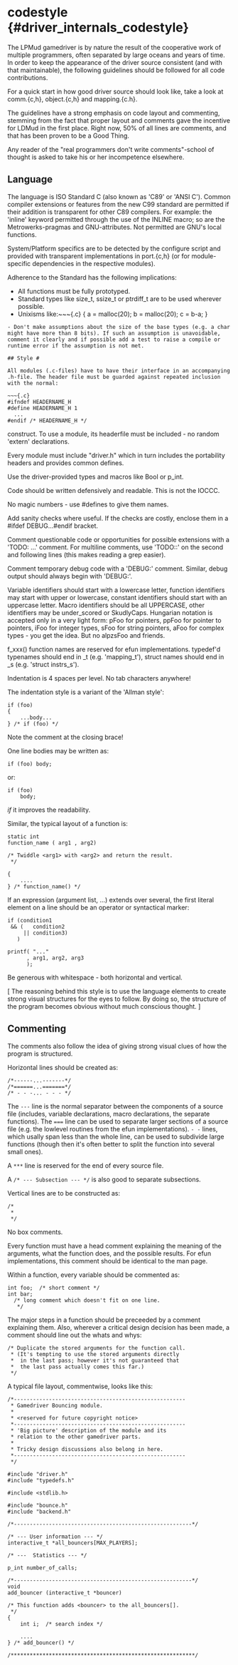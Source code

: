 codestyle {#driver_internals_codestyle}
=======================================
The LPMud gamedriver is by nature the result of the cooperative work of multiple programmers, often separated by large oceans and years of time. In order to keep the appearance of the driver source consistent (and with that maintainable), the following guidelines should be followed for all code contributions.

For a quick start in how good driver source should look like, take a look at comm.{c,h}, object.{c,h} and mapping.{c.h}.

The guidelines have a strong emphasis on code layout and commenting, stemming from the fact that proper layout and comments gave the incentive for LDMud in the first place. Right now, 50% of all lines are comments, and that has been proven to be a Good Thing.

Any reader of the "real programmers don't write comments"-school of thought is asked to take his or her incompetence elsewhere.

## Language #

The language is ISO Standard C (also known as 'C89' or 'ANSI C'). Common compiler extensions or features from the new C99 standard are permitted if their addition is transparent for other C89 compilers. For example: the 'inline' keyword permitted through the use of the INLINE macro; so are the Metrowerks-pragmas and GNU-attributes. Not permitted are GNU's local functions.

System/Platform specifics are to be detected by the configure script and provided with transparent implementations in port.{c,h} (or for module-specific dependencies in the respective modules).

Adherence to the Standard has the following implications:

- All functions must be fully prototyped.
- Standard types like size_t, ssize_t or ptrdiff_t are to be used wherever possible.
- Unixisms like:~~~{.c}
{
  a = malloc(20);
  b = malloc(20);
  c = b-a;
}

~~~are not legal and shouldn't be used.
- Don't make assumptions about the size of the base types (e.g. a char might have more than 8 bits). If such an assumption is unavoidable, comment it clearly and if possible add a test to raise a compile or runtime error if the assumption is not met.

## Style #

All modules (.c-files) have to have their interface in an accompanying .h-file. The header file must be guarded against repeated inclusion with the normal:

~~~{.c}
#ifndef HEADERNAME_H
#define HEADERNAME_H 1
  ...
#endif /* HEADERNAME_H */

~~~
construct. To use a module, its headerfile must be included - no random 'extern' declarations.

Every module must include "driver.h" which in turn includes the portability headers and provides common defines.

Use the driver-provided types and macros like Bool or p_int.

Code should be written defensively and readable. This is not the IOCCC.

No magic numbers - use #defines to give them names.

Add sanity checks where useful. If the checks are costly, enclose them in a #ifdef DEBUG...#endif bracket.

Comment questionable code or opportunities for possible extensions with a 'TODO: ...' comment. For multiline comments, use 'TODO::' on the second and following lines (this makes reading a grep easier).

Comment temporary debug code with a 'DEBUG:' comment. Similar, debug output should always begin with 'DEBUG:'.

Variable identifiers should start with a lowercase letter, function identifiers may start with upper or lowercase, constant identifiers should start with an uppercase letter. Macro identifiers should be all UPPERCASE, other identifiers may be under_scored or SkudlyCaps. Hungarian notation is accepted only in a very light form: pFoo for pointers, ppFoo for pointer to pointers, iFoo for integer types, sFoo for string pointers, aFoo for complex types - you get the idea. But no alpzsFoo and friends.

f_xxx() function names are reserved for efun implementations. typedef'd typenames should end in _t (e.g. 'mapping_t'), struct names should end in _s (e.g. 'struct instrs_s').

Indentation is 4 spaces per level. No tab characters anywhere!

The indentation style is a variant of the 'Allman style':

~~~{.c}
if (foo)
{
    ...body...
} /* if (foo) */

~~~
Note the comment at the closing brace!

One line bodies may be written as:

~~~{.c}
if (foo) body;

~~~
or:

~~~{.c}
if (foo)
    body;

~~~
_if_ it improves the readability.

Similar, the typical layout of a function is:

~~~{.c}
static int
function_name ( arg1 , arg2)

/* Twiddle <arg1> with <arg2> and return the result.
 */

{
    ....
} /* function_name() */

~~~
If an expression (argument list, ...) extends over several, the first literal element on a line should be an operator or syntactical marker:

~~~{.c}
if (condition1
 && (   condition2
     || condition3)
   )

printf( "..."
      , arg1, arg2, arg3
      );

~~~
Be generous with whitespace - both horizontal and vertical.

[ The reasoning behind this style is to use the language elements to create strong visual structures for the eyes to follow. By doing so, the structure of the program becomes obvious without much conscious thought.
]

## Commenting #

The comments also follow the idea of giving strong visual clues of
how the program is structured.

Horizontal lines should be created as:

~~~{.c}
/*------...-------*/
/*======...=======*/
/* - - -... - - - */

~~~
The `---` line is the normal separator between the components of a
source file (includes, variable declarations, macro declarations,
the separate functions). The `===` line can be used to separate
larger sections of a source file (e.g. the lowlevel routines from
the efun implementations). `- -` lines, which usally span less than
the whole line, can be used to subdivide large functions (though then
it's often better to split the function into several small ones).

A `***` line is reserved for the end of every source file.

A `/* --- Subsection --- */` is also good to separate subsections.

Vertical lines are to be constructed as:

~~~{.c}
/*
 *
 */

~~~
No box comments.

Every function must have a head comment explaining the meaning
of the arguments, what the function does, and the possible results.
For efun implementations, this comment should be identical to the
man page.

Within a function, every variable should be commented as:

~~~{.c}
int foo;  /* short comment */
int bar;
  /* long comment which doesn't fit on one line.
   */

~~~
The major steps in a function should be preceeded by a comment
explaining them. Also, wherever a critical design decision has
been made, a comment should line out the whats and whys:

~~~{.c}
/* Duplicate the stored arguments for the function call.
 * (It's tempting to use the stored arguments directly
 *  in the last pass; however it's not guaranteed that
 *  the last pass actually comes this far.)
 */

~~~
A typical file layout, commentwise, looks like this:

~~~{.c}
/*------------------------------------------------------
 * Gamedriver Bouncing module.
 *
 * <reserved for future copyright notice>
 *------------------------------------------------------
 * 'Big picture' description of the module and its
 * relation to the other gamedriver parts.
 *
 * Tricky design discussions also belong in here.
 *------------------------------------------------------
 */

#include "driver.h"
#include "typedefs.h"

#include <stdlib.h>

#include "bounce.h"
#include "backend.h"

/*--------------------------------------------------------*/

/* --- User information --- */
interactive_t *all_bouncers[MAX_PLAYERS];

/* ---  Statistics --- */

p_int number_of_calls;

/*--------------------------------------------------------*/
void
add_bouncer (interactive_t *bouncer)

/* This function adds <bouncer> to the all_bouncers[].
 */
{
    int i;  /* search index */

    ....
} /* add_bouncer() */

/**********************************************************/

~~~
